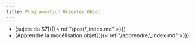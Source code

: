 ```yaml
---
title: Programmation Orientée Objet
---
```


 * [sujets du S7]({{< ref "/post/_index.md" >}})
 * [Apprendre la modélisation objet]({{< ref "/apprendre/_index.md" >}})